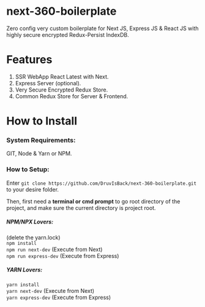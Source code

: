 # next-360-boilerplate
Zero config very custom boilerplate for Next JS, Express JS &amp; React JS with highly secure encrypted Redux-Persist IndexDB.

<b>Features</b>
==
1. SSR WebApp React Latest with Next.
2. Express Server (optional).
3. Very Secure Encrypted Redux Store.
4. Common Redux Store for Server & Frontend.


<b>How to Install</b>
==
<h3>System Requirements:</h3>
GIT, Node & Yarn or NPM.

<h3>How to Setup:</h3>
Enter <code>git clone https://github.com/DruvIsBack/next-360-boilerplate.git</code>
to your desire folder.

Then, first need a <b>terminal or cmd prompt</b> to go root directory of the project, and make sure the current directory is project root.
<h5>NPM/NPX Lovers:</h5> (delete the yarn.lock)<br>
<code>npm install</code><br>
<code>npm run next-dev</code> (Execute from Next)<br>
<code>npm run express-dev</code> (Execute from Express)

<h5>YARN Lovers:</h5>
<code>yarn install</code><br>
<code>yarn next-dev</code> (Execute from Next)<br>
<code>yarn express-dev</code> (Execute from Express)



